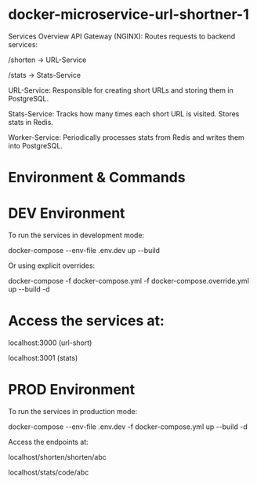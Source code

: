 # docker-microservice-url-shortner-1

 Services Overview
API Gateway (NGINX):
Routes requests to backend services:

/shorten → URL-Service

/stats → Stats-Service

URL-Service:
Responsible for creating short URLs and storing them in PostgreSQL.

Stats-Service:
Tracks how many times each short URL is visited. Stores stats in Redis.

Worker-Service:
Periodically processes stats from Redis and writes them into PostgreSQL.

# Environment & Commands
# DEV Environment
To run the services in development mode:

docker-compose --env-file .env.dev up --build

Or using explicit overrides:

docker-compose -f docker-compose.yml -f docker-compose.override.yml up --build -d

# Access the services at:

localhost:3000 (url-short)

localhost:3001 (stats)


# PROD Environment
To run the services in production mode:

docker-compose --env-file .env.dev -f docker-compose.yml up --build -d

Access the endpoints at:

localhost/shorten/shorten/abc

localhost/stats/code/abc

